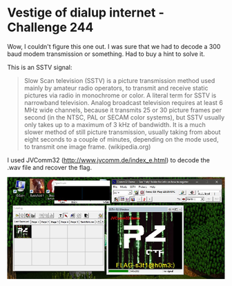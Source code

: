 # Vestige of dialup internet - Challenge 244

Wow, I couldn't figure this one out. I was sure that we had to decode a 300 baud modem transmission or something. Had to buy a hint to solve it.

This is an SSTV signal:

> Slow Scan television (SSTV) is a picture transmission method used mainly by amateur radio operators, to transmit and receive static pictures via radio in monochrome or color.
A literal term for SSTV is narrowband television. Analog broadcast television requires at least 6 MHz wide channels, because it transmits 25 or 30 picture frames per second (in the NTSC, PAL or SECAM color systems), but SSTV usually only takes up to a maximum of 3 kHz of bandwidth. It is a much slower method of still picture transmission, usually taking from about eight seconds to a couple of minutes, depending on the mode used, to transmit one image frame. (wikipedia.org)

I used JVComm32 (http://www.jvcomm.de/index_e.html) to decode the .wav file and recover the flag.

![sstv](challenge244.jpg)
